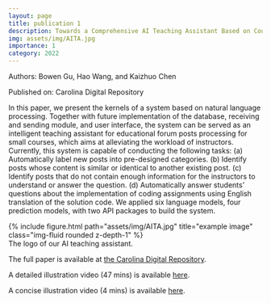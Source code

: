 ```yaml
---
layout: page
title: publication 1
description: Towards a Comprehensive AI Teaching Assistant Based on Course Forum
img: assets/img/AITA.jpg
importance: 1
category: 2022
---
```


Authors: Bowen Gu, Hao Wang, and Kaizhuo Chen

Published on: Carolina Digital Repository

In this paper, we present the kernels of a system based on natural language processing. Together with future implementation of the database, receiving and sending module, and user interface, the system can be served as an intelligent teaching assistant for educational forum posts processing for small courses, which aims at alleviating the workload of instructors. Currently, this system is capable of conducting the following tasks: (a) Automatically label new posts into pre-designed categories. (b) Identify posts whose content is similar or identical to another existing post. (c) Identify posts that do not contain enough information for the instructors to understand or answer the question. (d) Automatically answer students’ questions about the implementation of coding assignments using English translation of the solution code. We applied six language models, four prediction models,  with two API packages to build the system.

<div class="row">
    <div class="col-sm mt-3 mt-md-0">
    </div>
    <div class="col-sm mt-3 mt-md-0">
        {% include figure.html path="assets/img/AITA.jpg" title="example image" class="img-fluid rounded z-depth-1" %}
    </div>
    <div class="col-sm mt-3 mt-md-0">
    </div>
</div>
<div class="caption">
    The logo of our AI teaching assistant.
</div>

The full paper is available at <a href="https://cdr.lib.unc.edu/concern/honors_theses/d504rw09z">the Carolina Digital Repository</a>.

A detailed illustration video (47 mins) is available <a href="https://www.youtube.com/watch?v=-SY66yyb4Eo">here</a>.

A concise illustration video (4 mins) is available <a href="https://www.youtube.com/watch?v=iZlSMsQwsn8">here</a>.